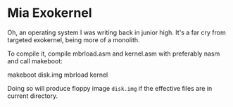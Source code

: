 Mia Exokernel
=============
Oh, an operating system I was writing back in junior high. It's a far cry from targeted exokernel, being more of a monolith.

To compile it, compile mbrload.asm and kernel.asm with preferably nasm and call makeboot:

makeboot disk.img mbrload kernel

Doing so will produce floppy image `disk.img`
if the effective files are in current directory. 
